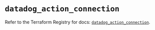 # `datadog_action_connection`

Refer to the Terraform Registry for docs: [`datadog_action_connection`](https://registry.terraform.io/providers/datadog/datadog/3.63.0/docs/resources/action_connection).
